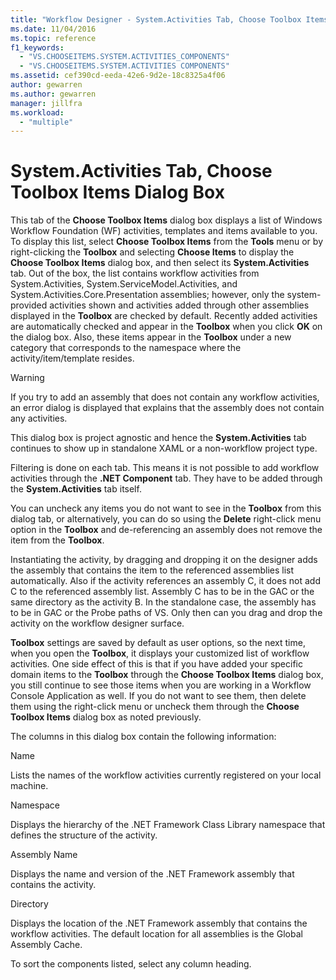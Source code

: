 ```yaml
---
title: "Workflow Designer - System.Activities Tab, Choose Toolbox Items Dialog Box"
ms.date: 11/04/2016
ms.topic: reference
f1_keywords:
  - "VS.CHOOSEITEMS.SYSTEM.ACTIVITIES_COMPONENTS"
  - "VS.CHOOSEITEMS.SYSTEM.ACTIVITIES COMPONENTS"
ms.assetid: cef390cd-eeda-42e6-9d2e-18c8325a4f06
author: gewarren
ms.author: gewarren
manager: jillfra
ms.workload:
  - "multiple"
---
```

# System.Activities Tab, Choose Toolbox Items Dialog Box

This tab of the **Choose Toolbox Items** dialog box displays a list of Windows Workflow Foundation (WF) activities, templates and items available to you. To display this list, select **Choose Toolbox Items** from the **Tools** menu or by right-clicking the **Toolbox** and selecting **Choose Items** to display the **Choose Toolbox Items** dialog box, and then select its **System.Activities** tab. Out of the box, the list contains workflow activities from System.Activities, System.ServiceModel.Activities, and System.Activities.Core.Presentation assemblies; however, only the system-provided activities shown and activities added through other assemblies displayed in the **Toolbox** are checked by default. Recently added activities are automatically checked and appear in the **Toolbox** when you click **OK** on the dialog box. Also, these items appear in the **Toolbox** under a new category that corresponds to the namespace where the activity/item/template resides.

> [!WARNING]
> If you try to add an assembly that does not contain any workflow activities, an error dialog is displayed that explains that the assembly does not contain any activities.

 This dialog box is project agnostic and hence the **System.Activities** tab continues to show up in standalone XAML or a non-workflow project type.

 Filtering is done on each tab. This means it is not possible to add workflow activities through the **.NET Component** tab. They have to be added through the **System.Activities** tab itself.

 You can uncheck any items you do not want to see in the **Toolbox** from this dialog tab, or alternatively, you can do so using the **Delete** right-click menu option in the **Toolbox** and de-referencing an assembly does not remove the item from the **Toolbox**.

 Instantiating the activity, by dragging and dropping it on the designer adds the assembly that contains the item to the referenced assemblies list automatically. Also if the activity references an assembly C, it does not add C to the referenced assembly list. Assembly C has to be in the GAC or the same directory as the activity B. In the standalone case, the assembly has to be in GAC or the Probe paths of VS. Only then can you drag and drop the activity on the workflow designer surface.

 **Toolbox** settings are saved by default as user options, so the next time, when you open the **Toolbox**, it displays your customized list of workflow activities. One side effect of this is that if you have added your specific domain items to the **Toolbox** through the **Choose Toolbox Items** dialog box, you still continue to see those items when you are working in a Workflow Console Application as well. If you do not want to see them, then delete them using the right-click menu or uncheck them through the **Choose Toolbox Items** dialog box as noted previously.

 The columns in this dialog box contain the following information:

 Name

 Lists the names of the workflow activities currently registered on your local machine.

 Namespace

 Displays the hierarchy of the .NET Framework Class Library namespace that defines the structure of the activity.

 Assembly Name

 Displays the name and version of the .NET Framework assembly that contains the activity.

 Directory

 Displays the location of the .NET Framework assembly that contains the workflow activities. The default location for all assemblies is the Global Assembly Cache.

 To sort the components listed, select any column heading.